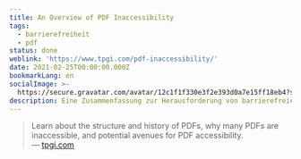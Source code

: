 ```yaml
---
title: An Overview of PDF Inaccessibility
tags:
  - barrierefreiheit
  - pdf
status: done
weblink: 'https://www.tpgi.com/pdf-inaccessibility/'
date: 2021-02-25T00:00:00.000Z
bookmarkLang: en
socialImage: >-
  https://secure.gravatar.com/avatar/12c1f1f330e3f2e393d0a7e15ff18eb4?s=96&d=mm&r=g
description: Eine Zusammenfassung zur Herausforderung von barrierefreien PDF-Dokumenten.
---
```

<blockquote>Learn about the structure and history of PDFs, why many PDFs are inaccessible, and potential avenues for PDF accessibility.<footer>— <a href="https://www.tpgi.com/pdf-inaccessibility/">tpgi.com</a></footer></blockquote>
